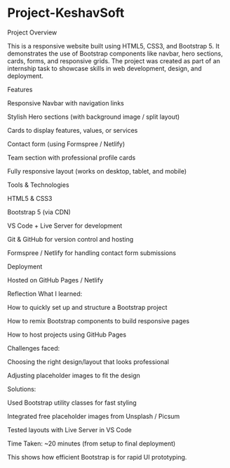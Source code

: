 # Project-KeshavSoft
Project Overview

This is a responsive website built using HTML5, CSS3, and Bootstrap 5.
It demonstrates the use of Bootstrap components like navbar, hero sections, cards, forms, and responsive grids.
The project was created as part of an internship task to showcase skills in web development, design, and deployment.

 Features

Responsive Navbar with navigation links

Stylish Hero sections (with background image / split layout)

Cards to display features, values, or services

Contact form (using Formspree / Netlify)

Team section with professional profile cards

Fully responsive layout (works on desktop, tablet, and mobile)

 Tools & Technologies

HTML5 & CSS3

Bootstrap 5 (via CDN)

VS Code + Live Server for development

Git & GitHub for version control and hosting

Formspree / Netlify for handling contact form submissions

Deployment

Hosted on GitHub Pages / Netlify


Reflection
What I learned:

How to quickly set up and structure a Bootstrap project

How to remix Bootstrap components to build responsive pages

How to host projects using GitHub Pages

Challenges faced:

Choosing the right design/layout that looks professional

Adjusting placeholder images to fit the design

Solutions:

Used Bootstrap utility classes for fast styling

Integrated free placeholder images from Unsplash / Picsum

Tested layouts with Live Server in VS Code

Time Taken: ~20 minutes (from setup to final deployment)

This shows how efficient Bootstrap is for rapid UI prototyping.
